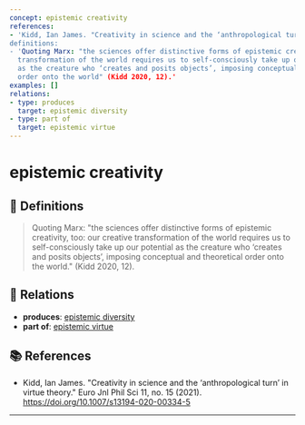 ```yaml
---
concept: epistemic creativity
references:
- 'Kidd, Ian James. "Creativity in science and the ‘anthropological turn’ in virtue theory." Euro Jnl Phil Sci 11, no. 15 (2021). https://doi.org/10.1007/s13194-020-00334-5
definitions:
- 'Quoting Marx: "the sciences offer distinctive forms of epistemic creativity, too: our creative
  transformation of the world requires us to self-consciously take up our potential
  as the creature who ‘creates and posits objects’, imposing conceptual and theoretical
  order onto the world" (Kidd 2020, 12).'
examples: []
relations:
- type: produces
  target: epistemic diversity
- type: part of
  target: epistemic virtue
---
```


# epistemic creativity

## 📖 Definitions

> Quoting Marx: "the sciences offer distinctive forms of epistemic creativity, too: our creative transformation of the world requires us to self-consciously take up our potential as the creature who ‘creates and posits objects’, imposing conceptual and theoretical order onto the world." (Kidd 2020, 12).

## 🔗 Relations

- **produces**: [epistemic diversity](./epistemic-diversity.md)
- **part of**: [epistemic virtue](./epistemic-virtue.md)

## 📚 References

- Kidd, Ian James. "Creativity in science and the ‘anthropological turn’ in virtue theory." Euro Jnl Phil Sci 11, no. 15 (2021). https://doi.org/10.1007/s13194-020-00334-5
---

<script src="https://giscus.app/client.js"
                data-repo="natesheehan/conceptcartography"
                data-repo-id="R_kgDOPB5QiQ"
                data-category="General"
                data-category-id="DIC_kwDOPB5Qic4CsAxd"
                data-mapping="pathname"
                data-strict="0"
                data-reactions-enabled="1"
                data-emit-metadata="0"
                data-input-position="bottom"
                data-theme="catppuccin_mocha"
                data-lang="en"
                crossorigin="anonymous"
                async>
        </script>
        
